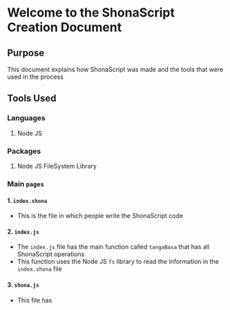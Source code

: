 # Welcome to the ShonaScript Creation Document

## Purpose
This document explains how ShonaScript was made and the tools that were used in the process


## Tools Used
### Languages
1. Node JS



### Packages
1. Node JS FileSystem Library


### Main `pages`

#### 1. `index.shona`
- This is the file in which people write the ShonaScript code 

#### 2. `index.js`
- The `index.js` file has the main function called `tangaBasa` that has all ShonaScript operations
- This function uses the Node JS `fs` library to read the information in the `index.shona` file

#### 3. `shona.js`
- This file has 



